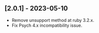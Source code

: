 ## [2.0.1] - 2023-05-10
- Remove unsupport method at ruby 3.2.x.
- Fix Psych 4.x incompatibility issue.
